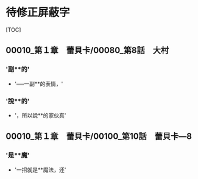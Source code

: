 # 待修正屏蔽字

[TOC]

## 00010_第１章　蕾貝卡/00080_第8話　大村

### '副**的'

- '──一副**的表情，'

### '說**的'

- '，所以說**的家伙真'


## 00010_第１章　蕾貝卡/00100_第10話　蕾貝卡―8

### '是**魔'

- '一招就是**魔法，还'
